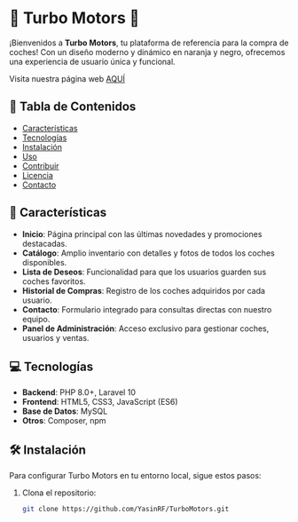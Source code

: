 # 🚗 Turbo Motors 🚗

¡Bienvenidos a **Turbo Motors**, tu plataforma de referencia para la compra de coches! Con un diseño moderno y dinámico en naranja y negro, ofrecemos una experiencia de usuario única y funcional.


<div>
    <p>Visita nuestra página web <a href="http://ec2-18-209-234-90.compute-1.amazonaws.com/" target="_blank">AQUÍ</a></p>
</div>



## 📜 Tabla de Contenidos

- [Características](#características)
- [Tecnologías](#tecnologías)
- [Instalación](#instalación)
- [Uso](#uso)
- [Contribuir](#contribuir)
- [Licencia](#licencia)
- [Contacto](#contacto)

## 🚀 Características

- **Inicio**: Página principal con las últimas novedades y promociones destacadas.
- **Catálogo**: Amplio inventario con detalles y fotos de todos los coches disponibles.
- **Lista de Deseos**: Funcionalidad para que los usuarios guarden sus coches favoritos.
- **Historial de Compras**: Registro de los coches adquiridos por cada usuario.
- **Contacto**: Formulario integrado para consultas directas con nuestro equipo.
- **Panel de Administración**: Acceso exclusivo para gestionar coches, usuarios y ventas.

## 💻 Tecnologías

- **Backend**: PHP 8.0+, Laravel 10
- **Frontend**: HTML5, CSS3, JavaScript (ES6)
- **Base de Datos**: MySQL
- **Otros**: Composer, npm

## 🛠️ Instalación

Para configurar Turbo Motors en tu entorno local, sigue estos pasos:

1. Clona el repositorio:
   ```bash
   git clone https://github.com/YasinRF/TurboMotors.git
